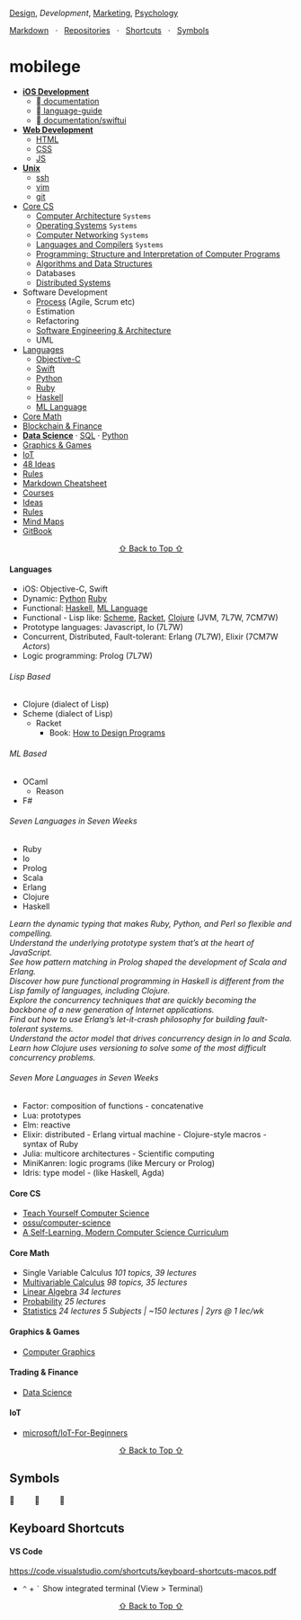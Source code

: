[Design](https://github.com/mobilege/design/blob/master/README.md), 
*Development*, 
[Marketing](https://github.com/mobilege/marketing/blob/master/README.md),
[Psychology](https://github.com/mobilege/psychology/blob/master/README.md)

[Markdown](https://github.com/mobilege/mobilege.github.io/blob/master/markdown.md) &nbsp; · &nbsp;
[Repositories](https://github.com/mobilege?tab=repositories) &nbsp; · &nbsp;
[Shortcuts](#keyboard-shortcuts) &nbsp; · &nbsp;
[Symbols](#symbols)

# mobilege
- [**iOS Development**](https://github.com/mobilege/ios-development/blob/master/README.md)
  - [ documentation](https://developer.apple.com/documentation)
  - [ language-guide](https://docs.swift.org/swift-book/LanguageGuide/TheBasics.html)
  - [ documentation/swiftui](https://developer.apple.com/documentation/swiftui/)
- [**Web Development**](https://github.com/mobilege/web-development/blob/master/README.md)
  - [HTML](https://github.com/mobilege/web-development/blob/master/html.md)
  - [CSS](https://github.com/mobilege/web-development/blob/master/css.md)
  - [JS](https://github.com/mobilege/web-development/blob/master/javascript.md)
- [**Unix**](https://github.com/mobilege/unix)
  - [ssh](https://github.com/mobilege/unix/blob/master/ssh.md)
  - [vim](https://github.com/mobilege/unix/blob/master/vim.md)
  - [git](https://github.com/mobilege/unix/blob/master/git.md)
- [Core CS](#core-cs)
  - [Computer Architecture](https://github.com/mobilege/computer-architecture/blob/master/README.md) `Systems`
  - [Operating Systems](https://github.com/mobilege/operating-systems/blob/main/README.md) `Systems`
  - [Computer Networking](https://github.com/mobilege/computer-networking/blob/master/README.md) `Systems`
  - [Languages and Compilers](https://github.com/mobilege/compilers/blob/master/README.md) `Systems`
  - [Programming: Structure and Interpretation of Computer Programs](https://github.com/mobilege/sicp/blob/master/README.md)
  - [Algorithms and Data Structures](https://github.com/mobilege/algorithms)
  - Databases
  - [Distributed Systems](https://github.com/mobilege/distributed-systems/blob/master/README.md)
- Software Development
  - [Process](https://github.com/mobilege/software-development-process/blob/main/README.md) (Agile, Scrum etc)
  - Estimation
  - Refactoring
  - [Software Engineering & Architecture](https://github.com/mobilege/software-engg-arch/blob/master/README.md)
  - UML
- [Languages](#languages)
  - [Objective-C](https://github.com/mobilege/ios-development/blob/master/objective-c.md)
  - [Swift](https://github.com/mobilege/swift/blob/master/README.md)
  - [Python](https://github.com/mobilege/data-science/blob/master/python.md) 
  - [Ruby](https://github.com/mobilege/web-development/blob/master/ruby.md) 
  - [Haskell](https://github.com/mobilege/haskell/blob/master/README.md)
  - [ML Language](https://github.com/mobilege/ml-language/blob/master/README.md) 
- [Core Math](#core-math)
- [Blockchain & Finance](#trading--finance) 
- [**Data Science**](https://github.com/mobilege/data-science/blob/master/README.md)
 · [SQL](https://github.com/mobilege/data-science/blob/master/sql.md)
 · [Python](https://github.com/mobilege/data-science/blob/master/python.md)
- [Graphics & Games](#graphics--games)
- [IoT](#iot)
- [48 Ideas](#48-ideas)
- [Rules](#rules)
- [Markdown Cheatsheet](#markdown-cheatsheet)
- [Courses](https://github.com/mobilege/mobilege.github.io/blob/master/courses.md)
- [Ideas](https://github.com/mobilege/mobilege.github.io/blob/master/ideas.md#ideas)
- [Rules](https://github.com/mobilege/mobilege.github.io/blob/master/rules.md#rules)
- [Mind Maps](https://miro.com/app/dashboard/)
- [GitBook](https://app.gitbook.com/@rabin-aapl/spaces)

<p align="center"><a href="#mobilege">⇧ Back to Top ⇧</a></p>


#### Languages
- iOS: Objective-C, Swift
- Dynamic: [Python](https://github.com/mobilege/data-science/blob/master/python.md) 
[Ruby](https://github.com/mobilege/ruby/blob/master/README.md) 
- Functional: 
[Haskell](https://github.com/mobilege/haskell/blob/master/README.md),
[ML Language](https://github.com/mobilege/ml-language/blob/master/README.md)
- Functional - Lisp like: 
[Scheme](https://en.wikipedia.org/wiki/Scheme_(programming_language)), 
[Racket](https://en.wikipedia.org/wiki/Racket_(programming_language)), 
[Clojure](https://en.wikipedia.org/wiki/Clojure) (JVM, 7L7W, 7CM7W)
- Prototype languages: Javascript, Io (7L7W)
- Concurrent, Distributed, Fault-tolerant: Erlang (7L7W), Elixir (7CM7W *Actors*)
- Logic programming: Prolog (7L7W)

###### Lisp Based
- Clojure (dialect of Lisp)
- Scheme (dialect of Lisp)
  - Racket
    - Book: [How to Design Programs](https://htdp.org/2022-8-7/Book/index.html)

###### ML Based
- OCaml
  - Reason   
- F#

###### Seven Languages in Seven Weeks
- Ruby
- Io
- Prolog
- Scala
- Erlang
- Clojure
- Haskell

*Learn the dynamic typing that makes Ruby, Python, and Perl so flexible and compelling.\
Understand the underlying prototype system that’s at the heart of JavaScript.\
See how pattern matching in Prolog shaped the development of Scala and Erlang.\
Discover how pure functional programming in Haskell is different from the Lisp family of languages, including Clojure.\
Explore the concurrency techniques that are quickly becoming the backbone of a new generation of Internet applications.\
Find out how to use Erlang’s let-it-crash philosophy for building fault-tolerant systems.\
Understand the actor model that drives concurrency design in Io and Scala.\
Learn how Clojure uses versioning to solve some of the most difficult concurrency problems.*

###### Seven More Languages in Seven Weeks
- Factor: composition of functions -  concatenative
- Lua: prototypes
- Elm: reactive
- Elixir: distributed - Erlang virtual machine - Clojure-style macros - syntax of Ruby
- Julia: multicore architectures - Scientific computing
- MiniKanren: logic programs (like Mercury or Prolog)
- Idris: type model - (like Haskell, Agda)

#### Core CS 
- [Teach Yourself Computer Science](https://teachyourselfcs.com/)
- [ossu/computer-science](https://github.com/ossu/computer-science)
- [A Self-Learning, Modern Computer Science Curriculum](https://functionalcs.github.io/curriculum/)

#### Core Math
- Single Variable Calculus *101 topics, 39 lectures*
- [Multivariable Calculus](https://github.com/mobilege/multivariable-calculus/blob/master/README.md) *98 topics, 35 lectures*
- [Linear Algebra](https://github.com/mobilege/linear-algebra/blob/master/README.md) *34 lectures*
- [Probability](https://github.com/mobilege/probability/blob/master/README.md) *25 lectures*
- [Statistics](https://github.com/mobilege/statistics/blob/master/README.md) *24 lectures*
*5 Subjects | ~150 lectures | 2yrs @ 1 lec/wk*


#### Graphics & Games
- [Computer Graphics](https://github.com/mobilege/computer-graphics/blob/master/README.md)


#### Trading & Finance
- [Data Science](https://github.com/mobilege/data-science/blob/master/README.md)


#### IoT
- [microsoft/IoT-For-Beginners](https://github.com/microsoft/IoT-For-Beginners)

<p align="center"><a href="#mobilege">⇧ Back to Top ⇧</a></p>


## Symbols
 &nbsp; &nbsp; &nbsp; &nbsp; 
📖 &nbsp; &nbsp; &nbsp; &nbsp; 
🎦

## Keyboard Shortcuts
#### VS Code 

https://code.visualstudio.com/shortcuts/keyboard-shortcuts-macos.pdf

- `^` + `` ` `` Show integrated terminal (View > Terminal)

<p align="center"><a href="#mobilege">⇧ Back to Top ⇧</a></p>
